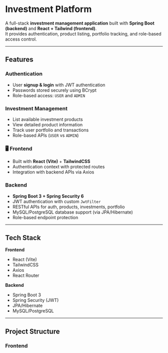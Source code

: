 # Investment Platform

A full-stack **investment management application** built with **Spring Boot (backend)** and **React + Tailwind (frontend)**.  
It provides authentication, product listing, portfolio tracking, and role-based access control.

---

##  Features
###  Authentication
- User **signup & login** with JWT authentication
- Passwords stored securely using BCrypt
- Role-based access: `USER` and `ADMIN`

###  Investment Management
- List available investment products
- View detailed product information
- Track user portfolio and transactions
- Role-based APIs (`USER` vs `ADMIN`)

### 🖥 Frontend
- Built with **React (Vite)** + **TailwindCSS**
- Authentication context with protected routes
- Integration with backend APIs via Axios

### Backend
- **Spring Boot 3 + Spring Security 6**
- JWT authentication with custom `JwtFilter`
- RESTful APIs for auth, products, investments, portfolio
- MySQL/PostgreSQL database support (via JPA/Hibernate)
- Role-based endpoint protection

---

##  Tech Stack

**Frontend**
- React (Vite)
- TailwindCSS
- Axios
- React Router

**Backend**
- Spring Boot 3
- Spring Security (JWT)
- JPA/Hibernate
- MySQL/PostgreSQL

---

## Project Structure

### Frontend
